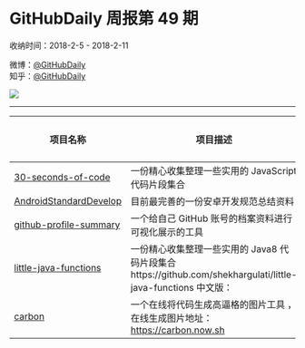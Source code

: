 # GitHubDaily 周报第 49 期

收纳时间：2018-2-5 - 2018-2-11

微博：[@GitHubDaily](https://weibo.com/GitHubDaily)    
知乎：[@GitHubDaily](https://www.zhihu.com/people/githubdaily)

![](https://raw.githubusercontent.com/GitHubDaily/GitHubDaily/master/assets/weixin.png)

---

项目名称 | 项目描述 | 示例图 | 微博
--- | --- | --- | ---
[30-seconds-of-code](status.github_url) | 一份精心收集整理一些实用的 JavaScript 代码片段集合 | ![](http://wx1.sinaimg.cn/large/006fiYtfly1fo9i13jyxsj31hw1n4grk.jpg) | [![](https://raw.githubusercontent.com/GitHubDaily/GitHubDaily/master/assets/sina_logo.png)](https://weibo.com/5722964389/G2h4xzUZ)
[AndroidStandardDevelop](status.github_url) | 目前最完善的一份安卓开发规范总结资料 | ![](http://wx4.sinaimg.cn/large/006fiYtfly1fo608jywckj313z8zux6r.jpg) | [![](https://raw.githubusercontent.com/GitHubDaily/GitHubDaily/master/assets/sina_logo.png)](https://weibo.com/5722964389/G27E29zM7)
[github-profile-summary](status.github_url) | 一个给自己 GitHub 账号的档案资料进行可视化展示的工具 | ![](http://wx4.sinaimg.cn/large/006fiYtfly1fo4lhjpermj31kw168wuw.jpg) | [![](https://raw.githubusercontent.com/GitHubDaily/GitHubDaily/master/assets/sina_logo.png)](https://weibo.com/5722964389/G1YdxlutY)
[little-java-functions](status.github_url) | 一份精心收集整理一些实用的 Java8 代码片段集合https://github.com/shekhargulati/little-java-functions 中文版： | ![](http://wx1.sinaimg.cn/large/006fiYtfly1fo4kjz38x1j31a27t1u0x.jpg) | [![](https://raw.githubusercontent.com/GitHubDaily/GitHubDaily/master/assets/sina_logo.png)](https://weibo.com/5722964389/G1ON2sGqq)
[carbon](status.github_url) | 一个在线将代码生成高逼格的图片工具 ，在线生成图片地址：https://carbon.now.sh | ![](http://wx4.sinaimg.cn/large/006fiYtfly1fo4huj91ibj31kw19aqb5.jpg) | [![](https://raw.githubusercontent.com/GitHubDaily/GitHubDaily/master/assets/sina_logo.png)](https://weibo.com/5722964389/G1Fmxz6Al)
